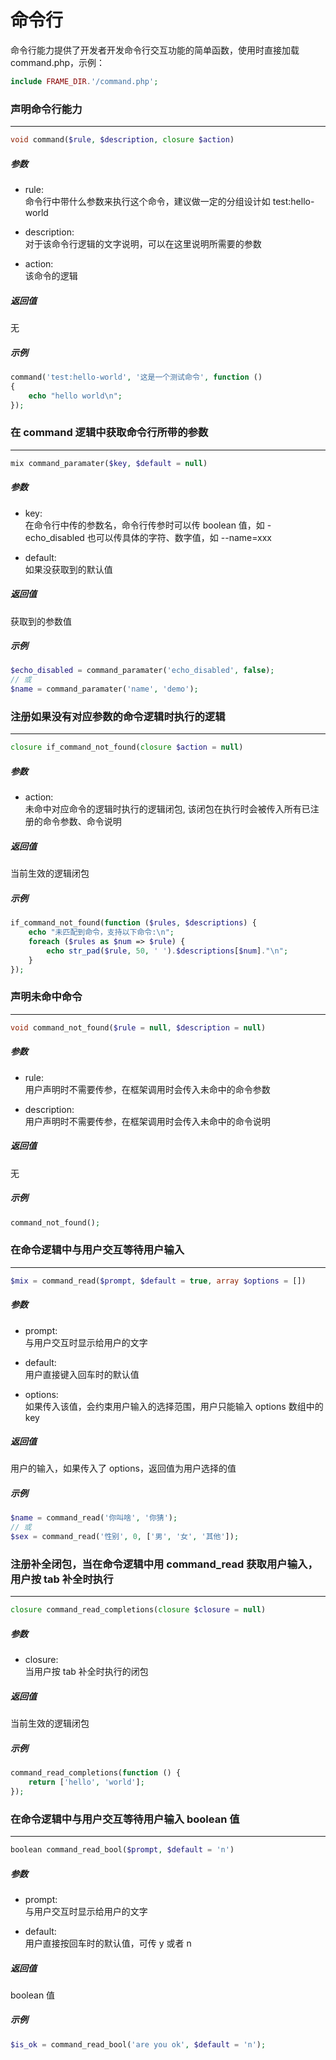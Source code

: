 # 命令行

命令行能力提供了开发者开发命令行交互功能的简单函数，使用时直接加载 command.php，示例：
```php
include FRAME_DIR.'/command.php';
```










### 声明命令行能力
----
```php
void command($rule, $description, closure $action)
```
##### 参数
- rule:  
    命令行中带什么参数来执行这个命令，建议做一定的分组设计如 test:hello-world

- description:  
    对于该命令行逻辑的文字说明，可以在这里说明所需要的参数

- action:  
    该命令的逻辑

##### 返回值
无

##### 示例
```php
command('test:hello-world', '这是一个测试命令', function ()
{
    echo "hello world\n";
});
```











### 在 command 逻辑中获取命令行所带的参数
----
```php
mix command_paramater($key, $default = null)
```
##### 参数
- key:  
    在命令行中传的参数名，命令行传参时可以传 boolean 值，如 -echo_disabled 也可以传具体的字符、数字值，如 --name=xxx

- default:  
    如果没获取到的默认值

##### 返回值
获取到的参数值

##### 示例
```php
$echo_disabled = command_paramater('echo_disabled', false);
// 或
$name = command_paramater('name', 'demo');
```











### 注册如果没有对应参数的命令逻辑时执行的逻辑
----
```php
closure if_command_not_found(closure $action = null)
```
##### 参数
- action:  
    未命中对应命令的逻辑时执行的逻辑闭包, 该闭包在执行时会被传入所有已注册的命令参数、命令说明

##### 返回值
当前生效的逻辑闭包

##### 示例
```php
if_command_not_found(function ($rules, $descriptions) {
    echo "未匹配到命令，支持以下命令:\n";
    foreach ($rules as $num => $rule) {
        echo str_pad($rule, 50, ' ').$descriptions[$num]."\n";
    }
});
```











### 声明未命中命令
----
```php
void command_not_found($rule = null, $description = null)
```
##### 参数
- rule:  
    用户声明时不需要传参，在框架调用时会传入未命中的命令参数

- description:  
    用户声明时不需要传参，在框架调用时会传入未命中的命令说明

##### 返回值
无

##### 示例
```php
command_not_found();
```











### 在命令逻辑中与用户交互等待用户输入
----
```php
$mix = command_read($prompt, $default = true, array $options = [])
```
##### 参数
- prompt:  
    与用户交互时显示给用户的文字

- default:  
    用户直接键入回车时的默认值

- options:  
    如果传入该值，会约束用户输入的选择范围，用户只能输入 options 数组中的 key

##### 返回值
用户的输入，如果传入了 options，返回值为用户选择的值

##### 示例
```php
$name = command_read('你叫啥', '你猜');
// 或
$sex = command_read('性别', 0, ['男', '女', '其他']);
```








### 注册补全闭包，当在命令逻辑中用 command_read 获取用户输入，用户按 tab 补全时执行
----
```php
closure command_read_completions(closure $closure = null)
```
##### 参数
- closure:  
    当用户按 tab 补全时执行的闭包

##### 返回值
当前生效的逻辑闭包

##### 示例
```php
command_read_completions(function () {
    return ['hello', 'world'];
});
```








### 在命令逻辑中与用户交互等待用户输入 boolean 值
----
```php
boolean command_read_bool($prompt, $default = 'n')
```
##### 参数
- prompt:  
    与用户交互时显示给用户的文字

- default:  
    用户直接按回车时的默认值，可传 y 或者 n

##### 返回值
boolean 值

##### 示例
```php
$is_ok = command_read_bool('are you ok', $default = 'n');
```
